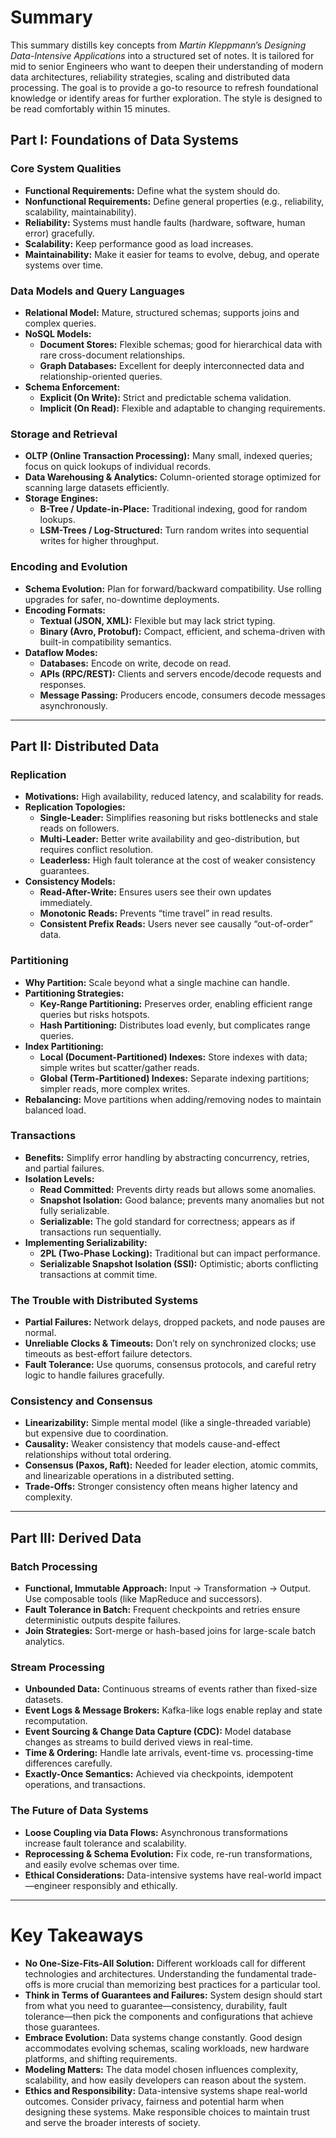 # Summary

This summary distills key concepts from *Martin Kleppmann*’s *Designing Data-Intensive Applications* into a structured set of notes. It is tailored for mid to senior Engineers who want to deepen their understanding of modern data architectures, reliability strategies, scaling and distributed data processing. The goal is to provide a go-to resource to refresh foundational knowledge or identify areas for further exploration. The style is designed to be read comfortably within 15 minutes.

## Part I: Foundations of Data Systems

### Core System Qualities
- **Functional Requirements:** Define what the system should do.
- **Nonfunctional Requirements:** Define general properties (e.g., reliability, scalability, maintainability).
- **Reliability:** Systems must handle faults (hardware, software, human error) gracefully.
- **Scalability:** Keep performance good as load increases.
- **Maintainability:** Make it easier for teams to evolve, debug, and operate systems over time.

### Data Models and Query Languages
- **Relational Model:** Mature, structured schemas; supports joins and complex queries.
- **NoSQL Models:**
  - **Document Stores:** Flexible schemas; good for hierarchical data with rare cross-document relationships.
  - **Graph Databases:** Excellent for deeply interconnected data and relationship-oriented queries.
- **Schema Enforcement:**
  - **Explicit (On Write):** Strict and predictable schema validation.
  - **Implicit (On Read):** Flexible and adaptable to changing requirements.

### Storage and Retrieval
- **OLTP (Online Transaction Processing):** Many small, indexed queries; focus on quick lookups of individual records.
- **Data Warehousing & Analytics:** Column-oriented storage optimized for scanning large datasets efficiently.
- **Storage Engines:**
  - **B-Tree / Update-in-Place:** Traditional indexing, good for random lookups.
  - **LSM-Trees / Log-Structured:** Turn random writes into sequential writes for higher throughput.

### Encoding and Evolution
- **Schema Evolution:** Plan for forward/backward compatibility. Use rolling upgrades for safer, no-downtime deployments.
- **Encoding Formats:**
  - **Textual (JSON, XML):** Flexible but may lack strict typing.
  - **Binary (Avro, Protobuf):** Compact, efficient, and schema-driven with built-in compatibility semantics.
- **Dataflow Modes:**
  - **Databases:** Encode on write, decode on read.
  - **APIs (RPC/REST):** Clients and servers encode/decode requests and responses.
  - **Message Passing:** Producers encode, consumers decode messages asynchronously.

---

## Part II: Distributed Data

### Replication
- **Motivations:** High availability, reduced latency, and scalability for reads.
- **Replication Topologies:**
  - **Single-Leader:** Simplifies reasoning but risks bottlenecks and stale reads on followers.
  - **Multi-Leader:** Better write availability and geo-distribution, but requires conflict resolution.
  - **Leaderless:** High fault tolerance at the cost of weaker consistency guarantees.
- **Consistency Models:**
  - **Read-After-Write:** Ensures users see their own updates immediately.
  - **Monotonic Reads:** Prevents “time travel” in read results.
  - **Consistent Prefix Reads:** Users never see causally “out-of-order” data.

### Partitioning
- **Why Partition:** Scale beyond what a single machine can handle.
- **Partitioning Strategies:**
  - **Key-Range Partitioning:** Preserves order, enabling efficient range queries but risks hotspots.
  - **Hash Partitioning:** Distributes load evenly, but complicates range queries.
- **Index Partitioning:**
  - **Local (Document-Partitioned) Indexes:** Store indexes with data; simple writes but scatter/gather reads.
  - **Global (Term-Partitioned) Indexes:** Separate indexing partitions; simpler reads, more complex writes.
- **Rebalancing:** Move partitions when adding/removing nodes to maintain balanced load.

### Transactions
- **Benefits:** Simplify error handling by abstracting concurrency, retries, and partial failures.
- **Isolation Levels:**
  - **Read Committed:** Prevents dirty reads but allows some anomalies.
  - **Snapshot Isolation:** Good balance; prevents many anomalies but not fully serializable.
  - **Serializable:** The gold standard for correctness; appears as if transactions run sequentially.
- **Implementing Serializability:**
  - **2PL (Two-Phase Locking):** Traditional but can impact performance.
  - **Serializable Snapshot Isolation (SSI):** Optimistic; aborts conflicting transactions at commit time.

### The Trouble with Distributed Systems
- **Partial Failures:** Network delays, dropped packets, and node pauses are normal.
- **Unreliable Clocks & Timeouts:** Don’t rely on synchronized clocks; use timeouts as best-effort failure detectors.
- **Fault Tolerance:** Use quorums, consensus protocols, and careful retry logic to handle failures gracefully.

### Consistency and Consensus
- **Linearizability:** Simple mental model (like a single-threaded variable) but expensive due to coordination.
- **Causality:** Weaker consistency that models cause-and-effect relationships without total ordering.
- **Consensus (Paxos, Raft):** Needed for leader election, atomic commits, and linearizable operations in a distributed setting.
- **Trade-Offs:** Stronger consistency often means higher latency and complexity.

---

## Part III: Derived Data

### Batch Processing
- **Functional, Immutable Approach:** Input → Transformation → Output. Use composable tools (like MapReduce and successors).
- **Fault Tolerance in Batch:** Frequent checkpoints and retries ensure deterministic outputs despite failures.
- **Join Strategies:** Sort-merge or hash-based joins for large-scale batch analytics.

### Stream Processing
- **Unbounded Data:** Continuous streams of events rather than fixed-size datasets.
- **Event Logs & Message Brokers:** Kafka-like logs enable replay and state recomputation.  
- **Event Sourcing & Change Data Capture (CDC):** Model database changes as streams to build derived views in real-time.
- **Time & Ordering:** Handle late arrivals, event-time vs. processing-time differences carefully.
- **Exactly-Once Semantics:** Achieved via checkpoints, idempotent operations, and transactions.

### The Future of Data Systems
- **Loose Coupling via Data Flows:** Asynchronous transformations increase fault tolerance and scalability.
- **Reprocessing & Schema Evolution:** Fix code, re-run transformations, and easily evolve schemas over time.
- **Ethical Considerations:** Data-intensive systems have real-world impact—engineer responsibly and ethically.

---

# Key Takeaways
- **No One-Size-Fits-All Solution:** Different workloads call for different technologies and architectures. Understanding the fundamental trade-offs is more crucial than memorizing best practices for a particular tool.
- **Think in Terms of Guarantees and Failures:** System design should start from what you need to guarantee—consistency, durability, fault tolerance—then pick the components and configurations that achieve those guarantees.
- **Embrace Evolution:** Data systems change constantly. Good design accommodates evolving schemas, scaling workloads, new hardware platforms, and shifting requirements.
- **Modeling Matters:** The data model chosen influences complexity, scalability, and how easily developers can reason about the system.
- **Ethics and Responsibility:** Data-intensive systems shape real-world outcomes. Consider privacy, fairness and potential harm when designing these systems. Make responsible choices to maintain trust and serve the broader interests of society.